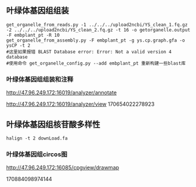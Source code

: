 ## 叶绿体基因组组装

```
get_organelle_from_reads.py -1 ../../../upload2ncbi/YS_clean_1.fq.gz -2 ../../../upload2ncbi/YS_clean_2.fq.gz -t 16 -o getorganelle.output -F embplant_pt -R 10
get_organelle_from_assembly.py -F embplant_pt -g ys.cp.graph.gfa -o ysCP -t 2
#这里如果报错 BLAST Database error: Error: Not a valid version 4 database
#使用命令 get_organelle_config.py --add embplant_pt 重新构建一些blast库
```

### 叶绿体基因组组装和注释

http://47.96.249.172:16019/analyzer/annotate

http://47.96.249.172:16019/analyzer/view
170654022278923

## 叶绿体基因组核苷酸多样性

```
halign -t 2 downLoad.fa
```

### 叶绿体基因组circos图

http://47.96.249.172:16085/cpgview/drawmap

170884098974144

